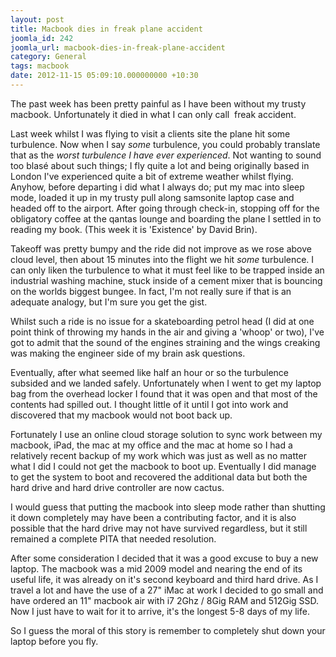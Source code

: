 ```yaml
---
layout: post
title: Macbook dies in freak plane accident
joomla_id: 242
joomla_url: macbook-dies-in-freak-plane-accident
category: General
tags: macbook
date: 2012-11-15 05:09:10.000000000 +10:30
---
```

<p>The past week has been pretty painful as I have been without my trusty macbook. Unfortunately it died in what I can only call &nbsp;freak accident.</p>
<p>Last week whilst I was flying to visit a clients site the plane hit some turbulence. Now when I say <em>some</em> turbulence, you could probably translate that as the <em>worst turbulence I have ever experienced</em>. Not wanting to sound too blasé about such things; I fly quite a lot and being originally based in London I've experienced quite a bit of extreme weather whilst flying. Anyhow, before departing i did what I always do; put my mac into sleep mode, loaded it up in my trusty pull along samsonite laptop case and headed off to the airport. After going through check-in, stopping off for the obligatory coffee at the qantas lounge and boarding the plane I settled in to reading my book. (This week it is 'Existence' by David Brin).</p>
<p>Takeoff was pretty bumpy and the ride did not improve as we rose above cloud level, then about 15 minutes into the flight we hit <em>some</em> turbulence. I can only liken the turbulence to what it must feel like to be trapped inside an industrial washing machine, stuck inside of a cement mixer that is bouncing on the worlds biggest bungee. In fact, I'm not really sure if that is an adequate analogy, but I'm sure you get the gist.</p>
<p>Whilst such a ride is no issue for a skateboarding petrol head (I did at one point think of throwing my hands in the air and giving a 'whoop' or two), I've got to admit that the sound of the engines straining and the wings creaking was making the engineer side of my brain ask questions.</p>
<p>Eventually, after what seemed like half an hour or so the turbulence subsided and we landed safely. Unfortunately when I went to get my laptop bag from the overhead locker I found that it was open and that most of the contents had spilled out. I thought little of it until I got into work and discovered that my macbook would not boot back up.</p>
<p>Fortunately I use an online cloud storage solution to sync work between my macbook, iPad, the mac at my office and the mac at home so I had a relatively recent backup of my work which was just as well as no matter what I did I could not get the macbook to boot up. Eventually I did manage to get the system to boot and recovered the additional data but both the hard drive and hard drive controller are now cactus.</p>
<p>I would guess that putting the macbook into sleep mode rather than shutting it down completely may have been a contributing factor, and it is also possible that the hard drive may not have survived regardless, but it still remained a complete PITA that needed resolution.</p>
<p>After some consideration I decided that it was a good excuse to buy a new laptop. The macbook was a mid 2009 model and nearing the end of its useful life, it was already on it's second keyboard and third hard drive. As I travel a lot and have the use of a 27" iMac at work I decided to go small and have ordered an 11" macbook air with i7 2Ghz / 8Gig RAM and 512Gig SSD. Now I just have to wait for it to arrive, it's the longest 5-8 days of my life.</p>
<p>So I guess the moral of this story is remember to completely shut down your laptop before you fly.</p>
<p>&nbsp;</p>
